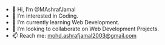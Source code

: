 - 👋 Hi, I’m @MAshrafJamal
- 👀 I’m interested in Coding.
- 🌱 I’m currently learning Web Development.
- 💞️ I’m looking to collaborate on Web Development Projects.
- 📫 Reach me: mohd.ashrafjamal2003@gmail.com

<!---
MAshrafJamal/MAshrafJamal is a ✨ special ✨ repository because its `README.md` (this file) appears on your GitHub profile.
You can click the Preview link to take a look at your changes.
--->
